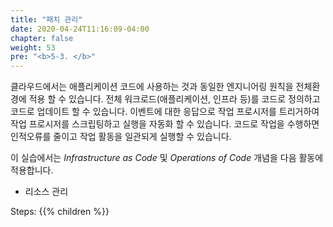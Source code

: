 ```yaml
---
title: "패치 관리"
date: 2020-04-24T11:16:09-04:00
chapter: false
weight: 53
pre: "<b>5-3. </b>"
---
```


클라우드에서는 애플리케이션 코드에 사용하는 것과 동일한 엔지니어링 원칙을 전체환경에 적용 할 수 있습니다. 전체 워크로드(애플리케이션, 인프라 등)를 코드로 정의하고 코드로 업데이트 할 수 있습니다. 이벤트에 대한 응답으로 작업 프로시저를 트리거하여 작업 프로시저를 스크립팅하고 실행을 자동화 할 수 있습니다. 코드로 작업을 수행하면 인적오류를 줄이고 작업 활동을 일관되게 실행할 수 있습니다.

이 실습에서는 _Infrastructure as Code_ 및 _Operations of Code_ 개념을 다음 활동에 적용합니다.

* 리소스 관리


Steps:
{{% children  %}}
